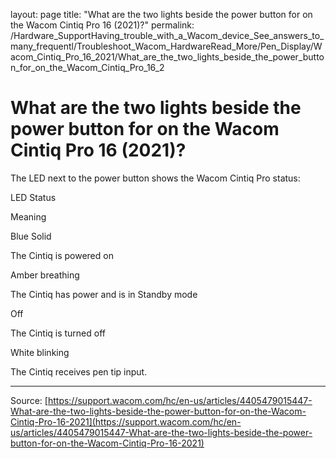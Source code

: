 layout: page
title: "What are the two lights beside the power button for on the Wacom Cintiq Pro 16 (2021)?"
permalink: /Hardware_SupportHaving_trouble_with_a_Wacom_device_See_answers_to_many_frequentl/Troubleshoot_Wacom_HardwareRead_More/Pen_Display/Wacom_Cintiq_Pro_16_2021/What_are_the_two_lights_beside_the_power_button_for_on_the_Wacom_Cintiq_Pro_16_2

# What are the two lights beside the power button for on the Wacom Cintiq Pro 16 (2021)?

The LED next to the power button shows the Wacom Cintiq Pro status:







LED Status




Meaning






Blue Solid




The Cintiq is powered on






Amber breathing




The Cintiq has power and is in Standby mode






Off




The Cintiq is turned off






White blinking




The Cintiq receives pen tip input.

---
Source: [https://support.wacom.com/hc/en-us/articles/4405479015447-What-are-the-two-lights-beside-the-power-button-for-on-the-Wacom-Cintiq-Pro-16-2021](https://support.wacom.com/hc/en-us/articles/4405479015447-What-are-the-two-lights-beside-the-power-button-for-on-the-Wacom-Cintiq-Pro-16-2021)
